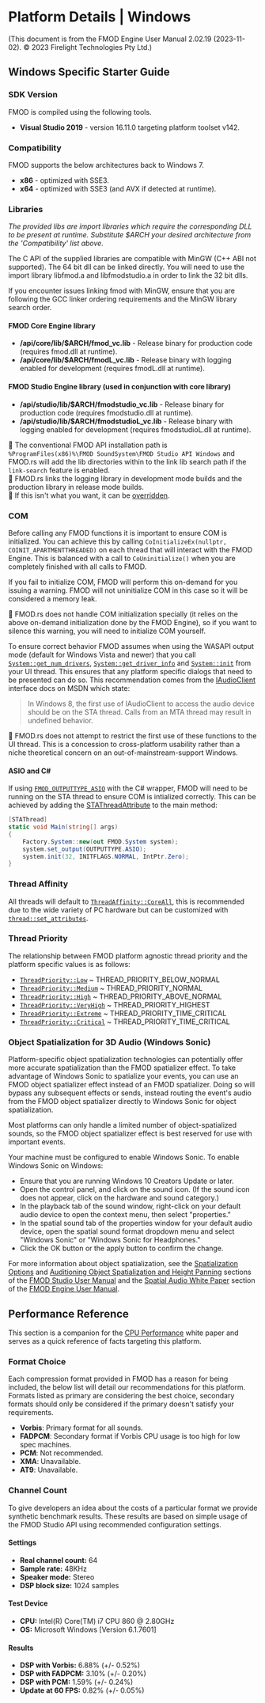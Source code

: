 # Platform Details | Windows

(This document is from the FMOD Engine User Manual 2.02.19 (2023-11-02). © 2023 Firelight Technologies Pty Ltd.)
<!-- This markdown is generated by docgen. Do not edit by hand. -->

## Windows Specific Starter Guide

### SDK Version

FMOD is compiled using the following tools.

- **Visual Studio 2019** - version 16.11.0 targeting platform toolset v142.

### Compatibility

FMOD supports the below architectures back to Windows 7.

- **x86** - optimized with SSE3.
- **x64** - optimized with SSE3 (and AVX if detected at runtime).

### Libraries

*The provided libs are import libraries which require the corresponding DLL to be present at runtime. Substitute $ARCH your desired architecture from the 'Compatibility' list above.*

The C API of the supplied libraries are compatible with MinGW (C++ ABI not supported). The 64 bit dll can be linked directly. You will need to use the import library libfmod.a and libfmodstudio.a in order to link the 32 bit dlls.

If you encounter issues linking fmod with MinGW, ensure that you are following the GCC linker ordering requirements and the MinGW library search order.

#### FMOD Core Engine library

- **/api/core/lib/$ARCH/fmod_vc.lib** - Release binary for production code (requires fmod.dll at runtime).
- **/api/core/lib/$ARCH/fmodL_vc.lib** - Release binary with logging enabled for development (requires fmodL.dll at runtime).

#### FMOD Studio Engine library (used in conjunction with core library)

- **/api/studio/lib/$ARCH/fmodstudio_vc.lib** - Release binary for production code (requires fmodstudio.dll at runtime).
- **/api/studio/lib/$ARCH/fmodstudioL_vc.lib** - Release binary with logging enabled for development (requires fmodstudioL.dll at runtime).


<div class="item-info"><div class="stab" style="white-space:normal;font-size:inherit">
<span class="emoji">🦀</span><span>
The conventional FMOD API installation path is
<code>%ProgramFiles(x86)%\FMOD&nbsp;SoundSystem\FMOD&nbsp;Studio&nbsp;API&nbsp;Windows</code>
and FMOD.rs will add the lib directories within to the link lib search path if
the <code>link-search</code> feature is enabled.
</span></div></div>

<div class="item-info"><div class="stab" style="white-space:normal;font-size:inherit">
<span class="emoji">🦀</span><span>
FMOD.rs links the logging library in development mode builds and the production
library in release mode builds.
</span></div></div>

<div class="item-info"><div class="stab" style="white-space:normal;font-size:inherit">
<span class="emoji">🦀</span><span>
If this isn't what you want, it can be <a href="https://doc.rust-lang.org/cargo/reference/build-scripts.html#overriding-build-scripts">overridden</a>.
</span></div></div>

### COM

Before calling any FMOD functions it is important to ensure COM is initialized. You can achieve this by calling `CoInitializeEx(nullptr, COINIT_APARTMENTTHREADED)` on each thread that will interact with the FMOD Engine. This is balanced with a call to `CoUninitialize()` when you are completely finished with all calls to FMOD.

If you fail to initialize COM, FMOD will perform this on-demand for you issuing a warning. FMOD will not uninitialize COM in this case so it will be considered a memory leak.


<div class="item-info"><div class="stab" style="white-space:normal;font-size:inherit">
<span class="emoji">🦀</span><span>
FMOD.rs does not handle COM initialization specially (it relies on the above
on-demand initialization done by the FMOD Engine), so if you want to silence
this warning, you will need to initialize COM yourself.
</span></div></div>

To ensure correct behavior FMOD assumes when using the WASAPI output mode (default for Windows Vista and newer) that you call [`System::get_num_drivers`](System::get_num_drivers), [`System::get_driver_info`](System::get_driver_info) and [`System::init`](System::init) from your UI thread. This ensures that any platform specific dialogs that need to be presented can do so. This recommendation comes from the [IAudioClient](<https://msdn.microsoft.com/en-us/library/windows/desktop/dd370865.aspx>) interface docs on MSDN which state:

> In Windows 8, the first use of IAudioClient to access the audio device should be on the STA thread. Calls from an MTA thread may result in undefined behavior.
> 


<div class="item-info"><div class="stab" style="white-space:normal;font-size:inherit">
<span class="emoji">🦀</span><span>
FMOD.rs does not attempt to restrict the first use of these functions to the UI
thread. This is a concession to cross-platform usability rather than a niche
theoretical concern on an out-of-mainstream-support Windows.
</span></div></div>

#### ASIO and C#

If using [`FMOD_OUTPUTTYPE_ASIO`](FMOD_OUTPUTTYPE_ASIO) with the C# wrapper, FMOD will need to be running on the STA thread to ensure COM is intialized correctly. This can be achieved by adding the [STAThreadAttribute](<https://docs.microsoft.com/en-us/dotnet/api/system.stathreadattribute?view=net-6.0>) to the main method:

``````````csharp
[STAThread]
static void Main(string[] args)
{
    Factory.System::new(out FMOD.System system);
    system.set_output(OUTPUTTYPE.ASIO);
    system.init(32, INITFLAGS.NORMAL, IntPtr.Zero);
}
``````````

### Thread Affinity

All threads will default to [`ThreadAffinity::CoreAll`](ThreadAffinity::CoreAll), this is recommended due to the wide variety of PC hardware but can be customized with [`thread::set_attributes`](thread::set_attributes).

### Thread Priority

The relationship between FMOD platform agnostic thread priority and the platform specific values is as follows:

- [`ThreadPriority::Low`](ThreadPriority::Low) ~ THREAD_PRIORITY_BELOW_NORMAL
- [`ThreadPriority::Medium`](ThreadPriority::Medium) ~ THREAD_PRIORITY_NORMAL
- [`ThreadPriority::High`](ThreadPriority::High) ~ THREAD_PRIORITY_ABOVE_NORMAL
- [`ThreadPriority::VeryHigh`](ThreadPriority::VeryHigh) ~ THREAD_PRIORITY_HIGHEST
- [`ThreadPriority::Extreme`](ThreadPriority::Extreme) ~ THREAD_PRIORITY_TIME_CRITICAL
- [`ThreadPriority::Critical`](ThreadPriority::Critical) ~ THREAD_PRIORITY_TIME_CRITICAL

### Object Spatialization for 3D Audio (Windows Sonic)

Platform-specific object spatialization technologies can potentially offer more accurate spatialization than the FMOD spatializer effect. To take advantage of Windows Sonic to spatialize your events, you can use an FMOD object spatializer effect instead of an FMOD spatializer. Doing so will bypass any subsequent effects or sends, instead routing the event's audio from the FMOD object spatializer directly to Windows Sonic for object spatialization.

Most platforms can only handle a limited number of object-spatialized sounds, so the FMOD object spatializer effect is best reserved for use with important events.

Your machine must be configured to enable Windows Sonic. To enable Windows Sonic on Windows:

- Ensure that you are running Windows 10 Creators Update or later.
- Open the control panel, and click on the sound icon. (If the sound icon does not appear, click on the hardware and sound category.)
- In the playback tab of the sound window, right-click on your default audio device to open the context menu, then select "properties."
- In the spatial sound tab of the properties window for your default audio device, open the spatial sound format dropdown menu and select "Windows Sonic" or "Windows Sonic for Headphones."
- Click the OK button or the apply button to confirm the change.

For more information about object spatialization, see the [Spatialization Options](<https://fmod.com/docs/2.02/studio/advanced-topics.html#spatialization-options>) and [Auditioning Object Spatialization and Height Panning](<https://fmod.com/docs/2.02/studio/advanced-topics.html#auditioning-object-spatialization-and-height-panning>) sections of the [FMOD Studio User Manual](<https://fmod.com/docs/2.02/studio/welcome-to-fmod-studio.html>) and the [Spatial Audio White Paper](<https://fmod.com/docs/2.02/api/white-papers-spatial-audio.html>) section of the [FMOD Engine User Manual](<https://fmod.com/docs/2.02/api/welcome.html>).

## Performance Reference

This section is a companion for the [CPU Performance](<https://fmod.com/docs/2.02/api/white-papers-cpu-performance.html>) white paper and serves as a quick reference of facts targeting this platform.

### Format Choice

Each compression format provided in FMOD has a reason for being included, the below list will detail our recommendations for this platform. Formats listed as primary are considering the best choice, secondary formats should only be considered if the primary doesn't satisfy your requirements.

- **Vorbis**: Primary format for all sounds.
- **FADPCM**: Secondary format if Vorbis CPU usage is too high for low spec machines.
- **PCM**: Not recommended.
- **XMA**: Unavailable.
- **AT9**: Unavailable.

### Channel Count

To give developers an idea about the costs of a particular format we provide synthetic benchmark results. These results are based on simple usage of the FMOD Studio API using recommended configuration settings.

#### Settings

- **Real channel count:** 64
- **Sample rate:** 48KHz
- **Speaker mode:** Stereo
- **DSP block size:** 1024 samples

#### Test Device

- **CPU:** Intel(R) Core(TM) i7 CPU 860 @ 2.80GHz
- **OS:** Microsoft Windows [Version 6.1.7601]

#### Results

- **DSP with Vorbis:** 6.88% (+/- 0.52%)
- **DSP with FADPCM:** 3.10% (+/- 0.20%)
- **DSP with PCM:** 1.59% (+/- 0.24%)
- **Update at 60 FPS:** 0.82% (+/- 0.05%)

